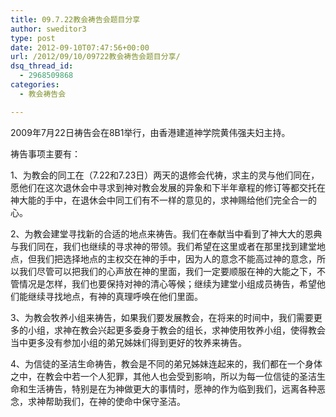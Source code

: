 ```yaml
---
title: 09.7.22教会祷告会题目分享
author: sweditor3
type: post
date: 2012-09-10T07:47:56+00:00
url: /2012/09/10/09722教会祷告会题目分享/
dsq_thread_id:
  - 2968509868
categories:
  - 教会祷告会

---
```

2009年7月22日祷告会在8B1举行，由香港建道神学院黄伟强夫妇主持。
  
祷告事项主要有：

1、为教会的同工在（7.22和7.23日）两天的退修会代祷，求主的灵与他们同在，愿他们在这次退休会中寻求到神对教会发展的异象和下半年章程的修订等都交托在神大能的手中，在退休会中同工们有不一样的意见的，求神赐给他们完全合一的心。

2、为教会建堂寻找新的合适的地点来祷告。我们在奉献当中看到了神大大的恩典与我们同在，我们也继续的寻求神的带领。我们希望在这里或者在那里找到建堂地点，但我们把选择地点的主权交在神的手中，因为人的意念不能高过神的意念，所以我们尽管可以把我们的心声放在神的里面，我们一定要顺服在神的大能之下，不管情况是怎样，我们也要保持对神的清心等候；继续为建堂小组成员祷告，希望他们能继续寻找地点，有神的真理呼唤在他们里面。

3、为教会牧养小组来祷告，如果我们要发展教会，在将来的时间中，我们需要更多的小组，求神在教会兴起更多委身于教会的组长，求神使用牧养小组，使得教会当中更多没有参加小组的弟兄姊妹们得到更好的牧养来祷告。

4、为信徒的圣洁生命祷告，教会是不同的弟兄姊妹连起来的，我们都在一个身体之中，在教会中若一个人犯罪，其他人也会受到影响，所以为每一位信徒的圣洁生命和生活祷告，特别是在为神做更大的事情时，愿神的作为临到我们，远离各种恶念，求神帮助我们，在神的使命中保守圣洁。